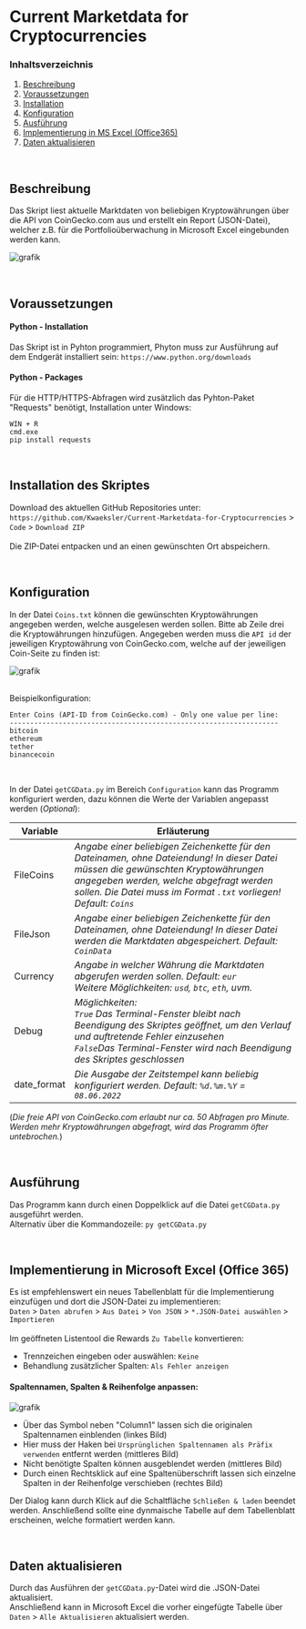# Current Marketdata for Cryptocurrencies
### Inhaltsverzeichnis
1. [Beschreibung](#Beschreibung)  
2. [Voraussetzungen](#Voraussetzungen)
3. [Installation](#Installation)
4. [Konfiguration](#Konfiguration)
5. [Ausführung](#Ausführung)
6. [Implementierung in MS Excel (Office365)](#ExcelImplementierung)
7. [Daten aktualisieren](#DatenAktualisieren)

 
<a name="Beschreibung"/><br />

## Beschreibung
Das Skript liest aktuelle Marktdaten von beliebigen Kryptowährungen über die API von CoinGecko.com aus und erstellt ein Report (JSON-Datei), welcher z.B. für die Portfolioüberwachung in Microsoft Excel eingebunden werden kann.

![grafik](https://user-images.githubusercontent.com/22911401/172491176-58283117-706c-4840-b791-6b9b446f3f74.png)

<a name="Voraussetzungen"/><br />

## Voraussetzungen

#### Python - Installation
Das Skript ist in Pyhton programmiert, Phyton muss zur Ausführung auf dem Endgerät installiert sein:
`https://www.python.org/downloads`

#### Python - Packages
Für die HTTP/HTTPS-Abfragen wird zusätzlich das Pyhton-Paket "Requests" benötigt, Installation unter Windows:
```
WIN + R
cmd.exe
pip install requests
```
<a name="Installation"/><br />

## Installation des Skriptes
Download des aktuellen GitHub Repositories unter: <br /> `https://github.com/Kwaeksler/Current-Marketdata-for-Cryptocurrencies` > `Code` > `Download ZIP`
<br /><br />
Die ZIP-Datei entpacken und an einen gewünschten Ort abspeichern.

<a name="Konfiguration"/><br />

## Konfiguration
In der Datei `Coins.txt` können die gewünschten Kryptowährungen angegeben werden, welche ausgelesen werden sollen. Bitte ab Zeile drei die Kryptowährungen hinzufügen. Angegeben werden muss die `API id` der jeweiligen Kryptowährung von CoinGecko.com, welche auf der jeweiligen Coin-Seite zu finden ist:
<br />

![grafik](https://user-images.githubusercontent.com/22911401/172491888-3d822e39-6d93-4e4b-8e1b-1a0788ac33f7.png)

<br />
Beispielkonfiguration:

```
Enter Coins (API-ID from CoinGecko.com) - Only one value per line:
------------------------------------------------------------------
bitcoin
ethereum
tether
binancecoin
```

<br />


In der Datei `getCGData.py` im Bereich `Configuration` kann das Programm konfiguriert werden, dazu können die Werte der Variablen angepasst werden (*Optional*):

Variable | Erläuterung
--- | ---
FileCoins | *Angabe einer beliebigen Zeichenkette für den Dateinamen, ohne Dateiendung! In dieser Datei müssen die gewünschten Kryptowährungen angegeben werden, welche abgefragt werden sollen. Die Datei muss im Format `.txt` vorliegen! Default: `Coins`*
FileJson | *Angabe einer beliebigen Zeichenkette für den Dateinamen, ohne Dateiendung! In dieser Datei werden die Marktdaten abgespeichert. Default: `CoinData`*
Currency | *Angabe in welcher Währung die Marktdaten abgerufen werden sollen. Default: `eur`* <br /> *Weitere Möglichkeiten: `usd`, `btc`, `eth`, uvm.*
Debug | *Möglichkeiten:* <br /> *`True` Das Terminal-Fenster bleibt nach Beendigung des Skriptes geöffnet, um den Verlauf und auftretende Fehler einzusehen<br />`False`Das Terminal-Fenster wird nach Beendigung des Skriptes geschlossen*
date_format | *Die Ausgabe der Zeitstempel kann beliebig konfiguriert werden. Default: `%d.%m.%Y` = `08.06.2022`*

(*Die freie API von CoinGecko.com erlaubt nur ca. 50 Abfragen pro Minute. Werden mehr Kryptowährungen abgefragt, wird das Programm öfter untebrochen.*)

<a name="Ausführung"/><br />

## Ausführung
Das Programm kann durch einen Doppelklick auf die Datei `getCGData.py` ausgeführt werden. 
<br />
Alternativ über die Kommandozeile: `py getCGData.py`

<a name="ExcelImplementierung"/><br />

## Implementierung in Microsoft Excel (Office 365)
Es ist empfehlenswert ein neues Tabellenblatt für die Implementierung einzufügen und dort die JSON-Datei zu implementieren:
<br />
`Daten` > `Daten abrufen` > `Aus Datei` > `Von JSON` > `*.JSON-Datei auswählen` > `Importieren`
<br /><br />
Im geöffneten Listentool die Rewards `Zu Tabelle` konvertieren:
- Trennzeichen eingeben oder auswählen: `Keine`
- Behandlung zusätzlicher Spalten: `Als Fehler anzeigen`

#### Spaltennamen, Spalten & Reihenfolge anpassen:
![grafik](https://user-images.githubusercontent.com/22911401/172495028-d47533bb-fabb-44dd-9d73-628953c49406.png)
- Über das Symbol neben "Column1" lassen sich die originalen Spaltennamen einblenden (linkes Bild)
- Hier muss der Haken bei `Ursprünglichen Spaltennamen als Präfix verwenden` entfernt werden (mittleres Bild)
- Nicht benötigte Spalten können ausgeblendet werden (mittleres Bild)
- Durch einen Rechtsklick auf eine Spaltenüberschrift lassen sich einzelne Spalten in der Reihenfolge verschieben (rechtes Bild)

Der Dialog kann durch Klick auf die Schaltfläche `Schließen & laden` beendet werden. Anschließend sollte eine dynmaische Tabelle auf dem Tabellenblatt erscheinen, welche formatiert werden kann.

<a name="DatenAktualisieren"/><br />

## Daten aktualisieren
Durch das Ausführen der `getCGData.py`-Datei wird die .JSON-Datei aktualisiert. 
<br />
Anschließend kann in Microsoft Excel die vorher eingefügte Tabelle über `Daten` > `Alle Aktualisieren` aktualisiert werden.
